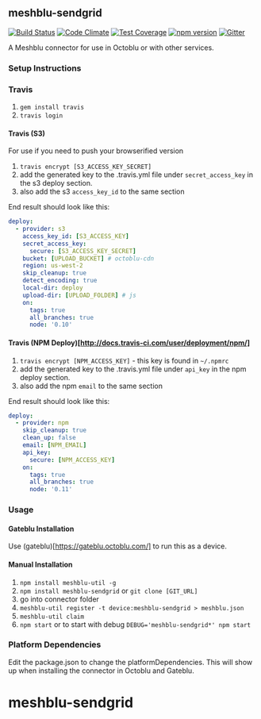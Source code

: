 ## meshblu-sendgrid

[![Build Status](https://travis-ci.org/octoblu/meshblu-sendgrid.svg?branch=master)](https://travis-ci.org/octoblu/meshblu-sendgrid)
[![Code Climate](https://codeclimate.com/github/octoblu/meshblu-sendgrid/badges/gpa.svg)](https://codeclimate.com/github/octoblu/meshblu-sendgrid)
[![Test Coverage](https://codeclimate.com/github/octoblu/meshblu-sendgrid/badges/coverage.svg)](https://codeclimate.com/github/octoblu/meshblu-sendgrid)
[![npm version](https://badge.fury.io/js/meshblu-sendgrid.svg)](http://badge.fury.io/js/meshblu-sendgrid)
[![Gitter](https://badges.gitter.im/octoblu/help.svg)](https://gitter.im/octoblu/help)

A Meshblu connector for use in Octoblu or with other services.

### Setup Instructions

### Travis

1. `gem install travis`
1. `travis login`

#### Travis (S3)

For use if you need to push your browserified version

1. `travis encrypt [S3_ACCESS_KEY_SECRET]`
1. add the generated key to the .travis.yml file under `secret_access_key` in the s3 deploy section.
1. also add the s3 `access_key_id` to the same section

End result should look like this:

```yml
deploy:
  - provider: s3
    access_key_id: [S3_ACCESS_KEY]
    secret_access_key:
      secure: [S3_ACCESS_KEY_SECRET]
    bucket: [UPLOAD_BUCKET] # octoblu-cdn
    region: us-west-2
    skip_cleanup: true
    detect_encoding: true
    local-dir: deploy
    upload-dir: [UPLOAD_FOLDER] # js
    on:
      tags: true
      all_branches: true
      node: '0.10'
```

#### Travis (NPM Deploy)[http://docs.travis-ci.com/user/deployment/npm/]

1. `travis encrypt [NPM_ACCESS_KEY]` - this key is found in `~/.npmrc`
1. add the generated key to the .travis.yml file under `api_key` in the npm deploy section.
1. also add the npm `email` to the same section

End result should look like this:

```yml
deploy:
  - provider: npm
    skip_cleanup: true
    clean_up: false
    email: [NPM_EMAIL]
    api_key:
      secure: [NPM_ACCESS_KEY]
    on:
      tags: true
      all_branches: true
      node: '0.11'
```

### Usage

#### Gateblu Installation

Use (gateblu)[https://gateblu.octoblu.com/] to run this as a device.

#### Manual Installation

1. `npm install meshblu-util -g`
1. `npm install meshblu-sendgrid` or `git clone [GIT_URL]`
1. go into connector folder
1. `meshblu-util register -t device:meshblu-sendgrid > meshblu.json`
1. `meshblu-util claim`
1. `npm start` or to start with debug `DEBUG='meshblu-sendgrid*' npm start`


### Platform Dependencies

Edit the package.json to change the platformDependencies. This will show up when installing the connector in Octoblu and Gateblu.
# meshblu-sendgrid

